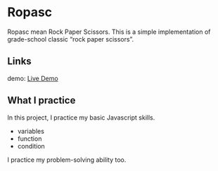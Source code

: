 # Ropasc

Ropasc mean Rock Paper Scissors.
This is a simple implementation of grade-school classic “rock paper scissors”.

## Links

demo: [Live Demo](https://fath-nasrudin.github.io/ropasc/)

## What I practice

In this project, I practice my basic Javascript skills.

- variables
- function
- condition

I practice my problem-solving ability too.
